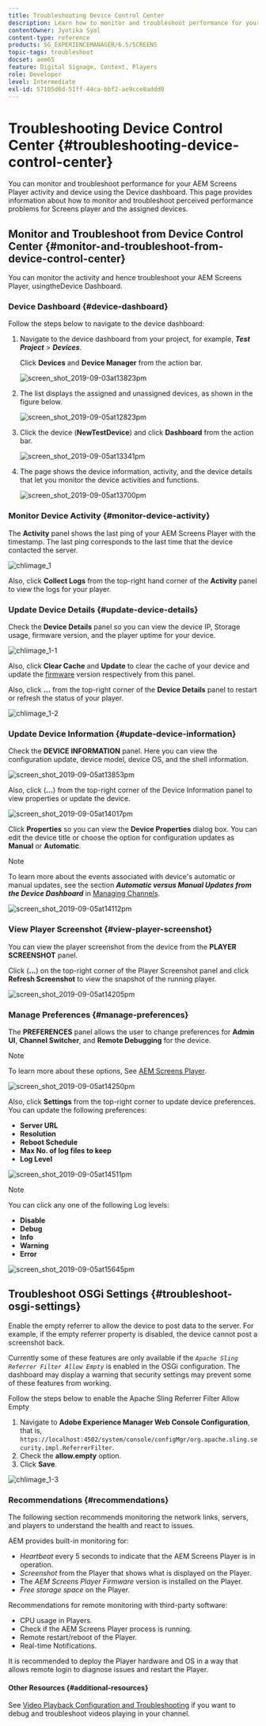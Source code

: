 ```yaml
---
title: Troubleshooting Device Control Center
description: Learn how to monitor and troubleshoot performance for your AEM Screens Player activity and device using the Device dashboard.
contentOwner: Jyotika Syal
content-type: reference
products: SG_EXPERIENCEMANAGER/6.5/SCREENS
topic-tags: troubleshoot
docset: aem65
feature: Digital Signage, Content, Players
role: Developer
level: Intermediate
exl-id: 57105d6d-51ff-44ca-bbf2-ae9cce8addd0
---
```

# Troubleshooting Device Control Center {#troubleshooting-device-control-center}

You can monitor and troubleshoot performance for your AEM Screens Player activity and device using the Device dashboard. This page provides information about how to monitor and troubleshoot perceived performance problems for Screens player and the assigned devices.

## Monitor and Troubleshoot from Device Control Center {#monitor-and-troubleshoot-from-device-control-center}

You can monitor the activity and hence troubleshoot your AEM Screens Player, usingtheDevice Dashboard.

### Device Dashboard {#device-dashboard}

Follow the steps below to navigate to the device dashboard:

1. Navigate to the device dashboard from your project, for example, ***Test Project*** > ***Devices***.

   Click **Devices** and **Device Manager** from the action bar.

   ![screen_shot_2019-09-03at13823pm](assets/screen_shot_2019-09-03at13823pm.png)

1. The list displays the assigned and unassigned devices, as shown in the figure below.

   ![screen_shot_2019-09-05at12823pm](assets/screen_shot_2019-09-05at12823pm.png)

1. Click the device (**NewTestDevice**) and click **Dashboard** from the action bar.

   ![screen_shot_2019-09-05at13341pm](assets/screen_shot_2019-09-05at13341pm.png)

1. The page shows the device information, activity, and the device details that let you monitor the device activities and functions.

   ![screen_shot_2019-09-05at13700pm](assets/screen_shot_2019-09-05at13700pm.png)

### Monitor Device Activity {#monitor-device-activity}

The **Activity** panel shows the last ping of your AEM Screens Player with the timestamp. The last ping corresponds to the last time that the device contacted the server.

![chlimage_1](assets/chlimage_1.png)

Also, click **Collect Logs** from the top-right hand corner of the **Activity** panel to view the logs for your player.

### Update Device Details {#update-device-details}

Check the **Device Details** panel so you can view the device IP, Storage usage, firmware version, and the player uptime for your device.

![chlimage_1-1](assets/chlimage_1-1.png)

Also, click **Clear Cache** and **Update** to clear the cache of your device and update the [firmware](screens-glossary.md) version respectively from this panel.

Also, click **...** from the top-right corner of the **Device Details** panel to restart or refresh the status of your player.

![chlimage_1-2](assets/chlimage_1-2.png)

### Update Device Information {#update-device-information}

Check the **DEVICE INFORMATION** panel. Here you can view the configuration update, device model, device OS, and the shell information.

![screen_shot_2019-09-05at13853pm](assets/screen_shot_2019-09-05at13853pm.png)

Also, click (**...**) from the top-right corner of the Device Information panel to view properties or update the device.

![screen_shot_2019-09-05at14017pm](assets/screen_shot_2019-09-05at14017pm.png)

Click **Properties** so you can view the **Device Properties** dialog box. You can edit the device title or choose the option for configuration updates as **Manual** or **Automatic**.

>[!NOTE]
>
>To learn more about the events associated with device's automatic or manual updates, see the section ***Automatic versus Manual Updates from the Device Dashboard*** in [Managing Channels](managing-channels.md).

![screen_shot_2019-09-05at14112pm](assets/screen_shot_2019-09-05at14112pm.png)

### View Player Screenshot {#view-player-screenshot}

You can view the player screenshot from the device from the **PLAYER SCREENSHOT** panel.

Click (**...**) on the top-right corner of the Player Screenshot panel and click **Refresh Screenshot** to view the snapshot of the running player.

![screen_shot_2019-09-05at14205pm](assets/screen_shot_2019-09-05at14205pm.png)

### Manage Preferences {#manage-preferences}

The **PREFERENCES** panel allows the user to change preferences for **Admin UI**, **Channel Switcher**, and **Remote Debugging** for the device.

>[!NOTE]
>To learn more about these options, See [AEM Screens Player](working-with-screens-player.md).

![screen_shot_2019-09-05at14250pm](assets/screen_shot_2019-09-05at14250pm.png)

Also, click **Settings** from the top-right corner to update device preferences. You can update the following preferences:

* **Server URL**
* **Resolution**
* **Reboot Schedule**
* **Max No. of log files to keep**
* **Log Level**

![screen_shot_2019-09-05at14511pm](assets/screen_shot_2019-09-05at14511pm.png)

>[!NOTE]
>You can click any one of the following Log levels:
>
>* **Disable**
>* **Debug**
>* **Info**
>* **Warning**
>* **Error**

![screen_shot_2019-09-05at15645pm](assets/screen_shot_2019-09-05at15645pm.png)

## Troubleshoot OSGi Settings {#troubleshoot-osgi-settings}

Enable the empty referrer to allow the device to post data to the server. For example, if the empty referrer property is disabled, the device cannot post a screenshot back.

Currently some of these features are only available if the *`Apache Sling Referrer Filter Allow Empty`* is enabled in the OSGi configuration. The dashboard may display a warning that security settings may prevent some of these features from working.

Follow the steps below to enable the Apache Sling Referrer Filter Allow Empty

1. Navigate to **Adobe Experience Manager Web Console Configuration**, that is, `https://localhost:4502/system/console/configMgr/org.apache.sling.security.impl.ReferrerFilter`.
1. Check the **allow.empty** option.
1. Click **Save**.

![chlimage_1-3](assets/chlimage_1-3.png)

### Recommendations {#recommendations}

The following section recommends monitoring the network links, servers, and players to understand the health and react to issues.

AEM provides built-in monitoring for:

* *Heartbeat* every 5 seconds to indicate that the AEM Screens Player is in operation.
* *Screenshot* from the Player that shows what is displayed on the Player.
* The *AEM Screens Player Firmware* version is installed on the Player.
* *Free storage space* on the Player.

Recommendations for remote monitoring with third-party software:

* CPU usage in Players.
* Check if the AEM Screens Player process is running.
* Remote restart/reboot of the Player.
* Real-time Notifications.

It is recommended to deploy the Player hardware and OS in a way that allows remote login to diagnose issues and restart the Player.

#### Other Resources {#additional-resources}

See [Video Playback Configuration and Troubleshooting](troubleshoot-videos.md) if you want to debug and troubleshoot videos playing in your channel.
